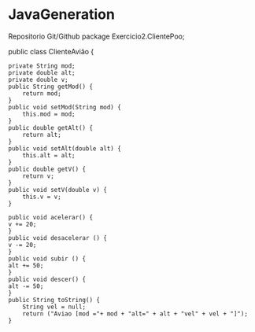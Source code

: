 # JavaGeneration
 Repositorio Git/Github
package Exercicio2.ClientePoo;

public class ClienteAvião {

	
	private String mod;
	private double alt;
	private double v;
	public String getMod() {
		return mod;
	}
	public void setMod(String mod) {
		this.mod = mod;
	}
	public double getAlt() {
		return alt;
	}
	public void setAlt(double alt) {
		this.alt = alt;
	}
	public double getV() {
		return v;
	}
	public void setV(double v) {
		this.v = v;
	}
	
	public void acelerar() {
    v += 20;
	}
	public void desacelerar () {
	v -= 20;
	}
	public void subir () {
	alt += 50;
	}
	public void descer() {
	alt -= 50;
	}
	public String toString() {
		String vel = null;
		return ("Aviao [mod ="+ mod + "alt=" + alt + "vel" + vel + "]");
	}
